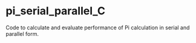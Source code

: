 # pi_serial_parallel_C
Code to calculate and evaluate performance of Pi calculation in serial and parallel form.
